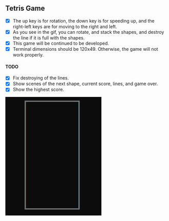## Tetris Game
- [x] The up key is for rotation, the down key is for speeding up, and the right-left keys are for moving to the right and left.
- [x] As you see in the gif, you can rotate, and stack the shapes, and destroy the line if it is full with the shapes.
- [x] This game will be continued to be developed.
- [x] Terminal dimensions should be 120x49. Otherwise, the game will not work properly.

#### TODO
- [x] Fix destroying of the lines.
- [x] Show scenes of the next shape, current score, lines, and game over.
- [x] Show the highest score.

![Tetris Game Demo](tetris2.gif)
